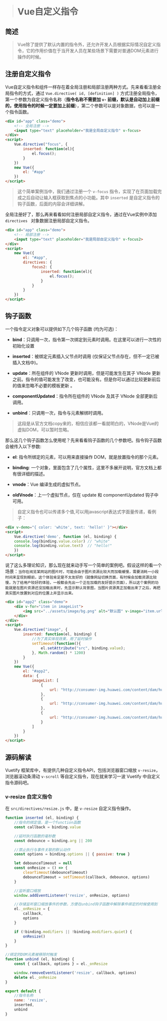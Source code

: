 > # **Vue自定义指令**

## 简述

> Vue除了提供了默认内置的指令外，还允许开发人员根据实际情况自定义指令，它的作用价值在于当开发人员在某些场景下需要对普通DOM元素进行操作的时候。

## 注册自定义指令

Vue自定义指令和组件一样存在着全局注册和局部注册两种方式。先来看看注册全局指令的方式，通过 `Vue.directive( id, [definition] )` 方式注册全局指令，第一个参数为自定义指令名称（**指令名称不需要加 `v-` 前缀，默认是自动加上前缀的，使用指令的时候一定要加上前缀**），第二个参数可以是对象数据，也可以是一个指令函数。

```html
<div id="app" class="demo">
    <!-- 全局注册 -->
    <input type="text" placeholder="我是全局自定义指令" v-focus>
</div>
<script>
    Vue.directive("focus", {
        inserted: function(el){
            el.focus();
        }
    })
    new Vue({
        el: "#app"
    })
</script>
```
> 这个简单案例当中，我们通过注册一个 `v-focus` 指令，实现了在页面加载完成之后自动让输入框获取到焦点的小功能。其中 `inserted` 是自定义指令的钩子函数，后面的内容会详细讲解。        

全局注册好了，那么再来看看如何注册局部自定义指令，通过在Vue实例中添加
`directives ` 对象数据注册局部自定义指令。

```html
<div id="app" class="demo">
    <!-- 局部注册 -->
    <input type="text" placeholder="我是局部自定义指令" v-focus2>
</div>
<script>
    new Vue({
        el: "#app",
        directives: {
            focus2: {
                inserted: function(el){
                    el.focus();
                }
            }
        }
    })
</script>
```

## 钩子函数

一个指令定义对象可以提供如下几个钩子函数 (均为可选)：
* **bind**：只调用一次，指令第一次绑定到元素时调用。在这里可以进行一次性的初始化设置

* **inserted**：被绑定元素插入父节点时调用 (仅保证父节点存在，但不一定已被插入文档中)。

* **update**：所在组件的 VNode 更新时调用，但是可能发生在其子 VNode 更新之前。指令的值可能发生了改变，也可能没有。但是你可以通过比较更新前后的值来忽略不必要的模板更新 。

* **componentUpdated**：指令所在组件的 VNode 及其子 VNode 全部更新后调用。

* **unbind**：只调用一次，指令与元素解绑时调用。

> 这段是从官方文档copy来的，相信应该都一看就明白的，VNode是Vue的虚拟DOM，可以暂时忽略。

那么这几个钩子函数怎么使用呢？先来看看钩子函数的几个参数吧。指令钩子函数会被传入以下参数:       

* **el**: 指令所绑定的元素，可以用来直接操作 DOM，就是放置指令的那个元素。

* **binding**: 一个对象，里面包含了几个属性，这里不多展开说明，官方文档上都有很详细的描述。

* **vnode**：Vue 编译生成的虚拟节点。

* **oldVnode**：上一个虚拟节点，仅在 update 和 componentUpdated 钩子中可用。

> 自定义指令也可以传递多个值,可以用javascript表达式字面量传递，看例子：

```html
<div v-demo="{ color: 'white', text: 'hello!' }"></div>
<script>
    Vue.directive('demo', function (el, binding) {
    console.log(binding.value.color) // "white"
    console.log(binding.value.text)  // "hello!"
    })
</script>
```

说了这么多理论知识，那么现在就来动手写一个简单的案例吧。假设这样的看一个场景：`当你在阅览某网站的图片时，可能会由于图片资源比较大而加载缓慢，需要消耗一小段时间来呈现到眼前，这个体验肯定是不太友好的（就像网站切换页面，有时候会加载资源比较慢，为了给用户较好的体验，一般都会先出一个正在加载的友好提示页面），所以这个案例的功能就是在图片资源还没加载出来时，先显示默认背景图，当图片资源真正加载出来了之后，再把真实图片放置到对应的位置上并显示出来。`

```html
<div id="app2" class="demo">
    <div v-for="item in imageList">
        <img src="../assets/image/bg.png" alt="默认图" v-image="item.url">
    </div>
</div>
<script>
    Vue.directive("image", {
        inserted: function(el, binding) {
            //为了真实体现效果，用了延时操作
            setTimeout(function(){
                el.setAttribute("src", binding.value);
            }, Math.random() * 1200)
        }
    })
    new Vue({
        el: "#app2",
        data: {
            imageList: [
                {
                    url: "http://consumer-img.huawei.com/content/dam/huawei-cbg-site/greate-china/cn/mkt/homepage/section4/home-s4-p10-plus.jpg"
                },
                {
                    url: "http://consumer-img.huawei.com/content/dam/huawei-cbg-site/greate-china/cn/mkt/homepage/section4/home-s4-watch2-pro-banner.jpg"
                },
                {
                    url: "http://consumer-img.huawei.com/content/dam/huawei-cbg-site/en/mkt/homepage/section4/home-s4-matebook-x.jpg"
                }
            ]
        }
    })
</script>
```

## 源码解读

Vuetify 框架库中，有提供几种自定义指令API，包括浏览器窗口缩放 `v-resize`，浏览器滚动条滑动 `v-scroll` 等自定义指令，现在就来学习一波 Vuetify 中自定义指令源码吧。

### v-resize 自定义指令

在 `src/directives/resize.js` 中，是 `v-resize` 自定义指令操作。

```javascript
function inserted (el, binding) {
    //指令的绑定值，是一个function函数
    const callback = binding.value

    //延时执行函数的毫秒数
    const debounce = binding.arg || 200

    //禁止执行与事件关联的默认动作
    const options = binding.options || { passive: true }

    let debounceTimeout = null
    const onResize = () => {
        clearTimeout(debounceTimeout)
        debounceTimeout = setTimeout(callback, debounce, options)
    }

    //监听窗口缩放
    window.addEventListener('resize', onResize, options)

    //存储监听窗口缩放事件的参数，方便在unbind钩子函数中解除事件绑定的时候使用到
    el._onResize = {
        callback,
        options
    }

    if (!binding.modifiers || !binding.modifiers.quiet) {
        onResize()
    }
}

//绑定的DOM元素被移除时触发
function unbind (el, binding) {
    const { callback, options } = el._onResize

    window.removeEventListener('resize', callback, options)
    delete el._onResize
}

export default {
    //指令名称
    name: 'resize',
    inserted,
    unbind
}
```
